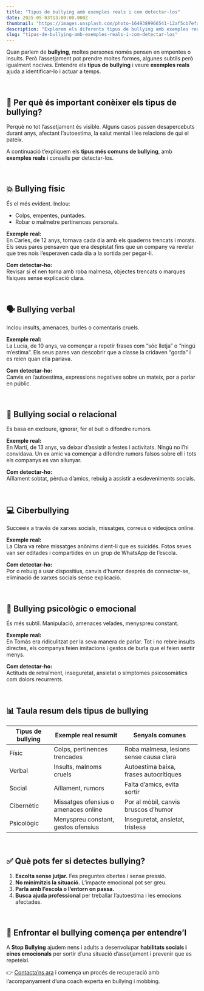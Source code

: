 ```yaml
---
title: "Tipus de bullying amb exemples reals i com detectar-los"
date: 2025-05-03T13:00:00.000Z
thumbnail: "https://images.unsplash.com/photo-1649389966541-12af5cb7efa0"
description: "Explorem els diferents tipus de bullying amb exemples reals que t’ajudaran a identificar l’assetjament en qualsevol entorn. Aprèn a detectar senyals invisibles."
slug: "tipus-de-bullying-amb-exemples-reals-i-com-detectar-los"
---
```


Quan parlem de **bullying**, moltes persones només pensen en empentes o insults. Però l’assetjament pot prendre moltes formes, algunes subtils però igualment nocives. Entendre els **tipus de bullying** i veure **exemples reals** ajuda a identificar-lo i actuar a temps.

&nbsp;

## 🧭 Per què és important conèixer els tipus de bullying?

Perquè no tot l’assetjament és visible. Alguns casos passen desapercebuts durant anys, afectant l’autoestima, la salut mental i les relacions de qui el pateix.

A continuació t’expliquem els **tipus més comuns de bullying**, amb **exemples reals** i consells per detectar-los.

&nbsp;

## 💥 Bullying físic

És el més evident. Inclou:

- Colps, empentes, puntades.
- Robar o malmetre pertinences personals.

**Exemple real:**  
En Carles, de 12 anys, tornava cada dia amb els quaderns trencats i morats. Els seus pares pensaven que era despistat fins que un company va revelar que tres nois l’esperaven cada dia a la sortida per pegar-li.

**Com detectar-ho:**  
Revisar si el nen torna amb roba malmesa, objectes trencats o marques físiques sense explicació clara.

&nbsp;

## 🗣️ Bullying verbal

Inclou insults, amenaces, burles o comentaris cruels.

**Exemple real:**  
La Lucía, de 10 anys, va començar a repetir frases com “sóc lletja” o “ningú m’estima”. Els seus pares van descobrir que a classe la cridaven “gorda” i es reien quan ella parlava.

**Com detectar-ho:**  
Canvis en l’autoestima, expressions negatives sobre un mateix, por a parlar en públic.

&nbsp;

## 🧩 Bullying social o relacional

Es basa en excloure, ignorar, fer el buit o difondre rumors.

**Exemple real:**  
En Martí, de 13 anys, va deixar d’assistir a festes i activitats. Ningú no l’hi convidava. Un ex amic va començar a difondre rumors falsos sobre ell i tots els companys es van allunyar.

**Com detectar-ho:**  
Aïllament sobtat, pèrdua d’amics, rebuig a assistir a esdeveniments socials.

&nbsp;

## 💻 Ciberbullying

Succeeix a través de xarxes socials, missatges, correus o videojocs online.

**Exemple real:**  
La Clara va rebre missatges anònims dient-li que es suicidés. Fotos seves van ser editades i compartides en un grup de WhatsApp de l’escola.

**Com detectar-ho:**  
Por o rebuig a usar dispositius, canvis d’humor després de connectar-se, eliminació de xarxes socials sense explicació.

&nbsp;

## 🧠 Bullying psicològic o emocional

És més subtil. Manipulació, amenaces velades, menyspreu constant.

**Exemple real:**  
En Tomàs era ridiculitzat per la seva manera de parlar. Tot i no rebre insults directes, els companys feien imitacions i gestos de burla que el feien sentir menys.

**Com detectar-ho:**  
Actituds de retraïment, inseguretat, ansietat o símptomes psicosomàtics com dolors recurrents.

&nbsp;

## 📊 Taula resum dels tipus de bullying

| Tipus de bullying   | Exemple real resumit                             | Senyals comunes                        |
|--------------------|------------------------------------------------|--------------------------------------|
| Físic              | Colps, pertinences trencades                    | Roba malmesa, lesions sense causa clara |
| Verbal             | Insults, malnoms cruels                         | Autoestima baixa, frases autocrítiques |
| Social             | Aïllament, rumors                               | Falta d’amics, evita sortir           |
| Cibernètic         | Missatges ofensius o amenaces online            | Por al mòbil, canvis bruscos d’humor |
| Psicològic         | Menyspreu constant, gestos ofensius             | Inseguretat, ansietat, tristesa       |

&nbsp;

## ✅ Què pots fer si detectes bullying?

1. **Escolta sense jutjar.** Fes preguntes obertes i sense pressió.  
2. **No minimitzis la situació.** L’impacte emocional pot ser greu.  
3. **Parla amb l’escola o l’entorn on passa.**  
4. **Busca ajuda professional** per treballar l’autoestima i les emocions afectades.

&nbsp;

## 🧭 Enfrontar el bullying comença per entendre’l

A **Stop Bullying** ajudem nens i adults a desenvolupar **habilitats socials i eines emocionals** per sortir d’una situació d’assetjament i prevenir que es repeteixi.

👉 [Contacta’ns ara](/contacte) i comença un procés de recuperació amb l’acompanyament d’una coach experta en bullying i mobbing.
